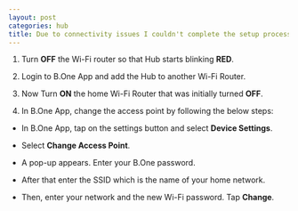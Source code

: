 ```yaml
---
layout: post
categories: hub
title: Due to connectivity issues I couldn't complete the setup process. How do I reset B.One Hub and start over again?
---
```


1. Turn **OFF** the Wi-Fi router so that Hub starts blinking **RED**.

2. Login to B.One App and add the Hub to another Wi-Fi Router.

3. Now Turn **ON** the home Wi-Fi Router that was initially turned **OFF**.

4. In B.One App, change the access point by following the below steps:

  * In B.One App, tap on the settings button and select **Device Settings**.

  * Select **Change Access Point**.
  
  * A pop-up appears. Enter your B.One password.
  
  * After that enter the SSID which is the name of your home network.
  
  * Then, enter your network and the new Wi-Fi password. Tap **Change**.